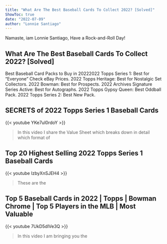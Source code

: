```yaml
---
title: "What Are The Best Baseball Cards To Collect 2022? [Solved]"
ShowToc: true 
date: "2022-07-09"
author: "Lonnie Santiago" 
---
```


Namaste, iam Lonnie Santiago, Have a Rock-and-Roll Day!
## What Are The Best Baseball Cards To Collect 2022? [Solved]
 Best Baseball Card Packs to Buy in 20222022 Topps Series 1: Best for “Everyone” Check eBay Prices. 
 2022 Topps Heritage: Best for Nostalgic Set Collectors. 
 2022 Bowman: Best for Prospects. 
 2022 Archives Signature Series Active: Best for Autographs. 
 2022 Topps Gypsy Queen: Best Oddball Pack. 
 2022 Topps Series 2: Best New Pack.

## SECRETS of 2022 Topps Series 1 Baseball Cards
{{< youtube YKe7ul0rdoY >}}
>In this video I share the Value Sheet which breaks down in detail which format of 

## Top 20 Highest Selling 2022 Topps Series 1 Baseball Cards
{{< youtube IzbyXnSJEH4 >}}
>These are the 

## Top 5 Baseball Cards in 2022 | Topps | Bowman Chrome | Top 5 Players in the MLB | Most Valuable
{{< youtube 7UkD5dlVe3Q >}}
>In this video I am bringing you the 

